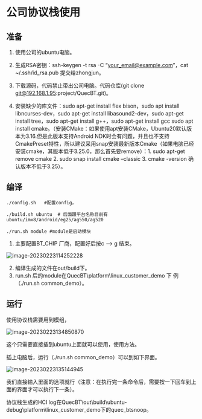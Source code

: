# 公司协议栈使用

## 准备

1. 使用公司的ubuntu电脑。
2. 生成RSA密钥：ssh-keygen -t rsa -C “[your_email@example.com](mailto:your_email@example.com)”，cat ~/.ssh/id_rsa.pub 提交给zhongjun。

2. 下载源码，代码禁止带出公司电脑。代码仓库(git clone git@192.168.1.95:project/QuecBT.git)。

3. 安装缺少的库文件：sudo apt-get install flex bison，sudo apt install libncurses-dev，sudo apt-get install libasound2-dev，sudo apt-get install tree，sudo apt-get install g++，sudo apt-get install gcc sudo apt install cmake。（安装CMake：如果使用apt安装CMake，Ubuntu20默认版本为3.16.但是此版本支持Android NDK时会有问题，并且也不支持CmakePreset特性，所以建议采用snap安装最新版本Cmake（如果电脑已经安装cmake，其版本低于3.25.0，那么首先要remove）：1. sudo apt-get remove cmake  2. sudo snap install cmake –classic  3. cmake -version 确认版本不低于3.25）。



## 编译

```shell
./config.sh   #配置config， 

./build.sh ubuntu  # 后面跟平台名称目前有ubuntu/imx8/android/eg25/ag550/ag520

./run.sh module #module是启动模块
```

1. 主要配置BT_CHIP 厂商，配置好后按c --> g 结束。

![image-20230223114252228](D:/%E8%B5%84%E6%96%99/common-master/note/img/image-20230223114252228.png)

2. 编译生成的文件在out/build下。
3. run.sh 后的module在QuecBT\platform\linux_customer_demo 下 例（./run.sh common_demo）。



## 运行

使用协议栈需要用到模组，

![image-20230223134850870](D:/%E8%B5%84%E6%96%99/common-master/note/img/image-20230223134850870.png)

这个只需要直接插到ubuntu上面就可以使用，使用方法。

插上电脑后，运行（./run.sh common_demo）可以到如下界面。

![image-20230223135144945](D:/%E8%B5%84%E6%96%99/common-master/note/img/image-20230223135144945.png)

我们直接输入里面的选项就行（注意：在执行完一条命令后，需要按一下回车到上面的界面才可以执行下一条）。



协议栈生成的HCI log在QuecBT\out\build\ubuntu-debug\platform\linux_customer_demo下的quec_btsnoop。